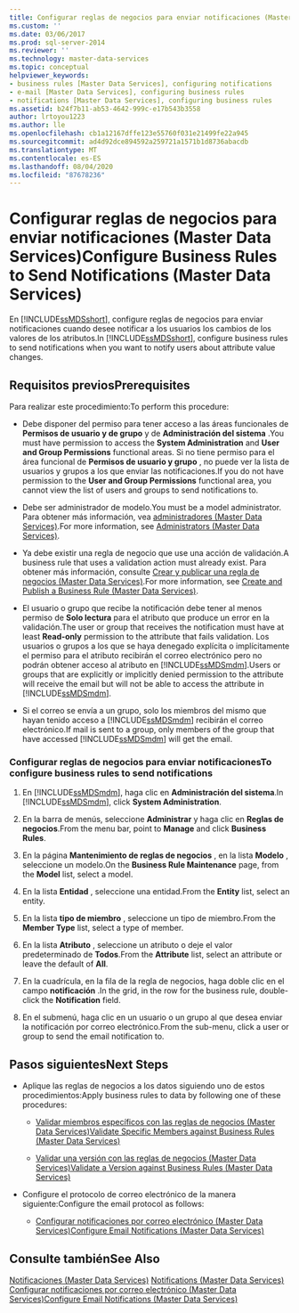 ```yaml
---
title: Configurar reglas de negocios para enviar notificaciones (Master Data Services) | Microsoft Docs
ms.custom: ''
ms.date: 03/06/2017
ms.prod: sql-server-2014
ms.reviewer: ''
ms.technology: master-data-services
ms.topic: conceptual
helpviewer_keywords:
- business rules [Master Data Services], configuring notifications
- e-mail [Master Data Services], configuring business rules
- notifications [Master Data Services], configuring business rules
ms.assetid: b24f7b11-ab53-4642-999c-e17b543b3558
author: lrtoyou1223
ms.author: lle
ms.openlocfilehash: cb1a12167dffe123e55760f031e21499fe22a945
ms.sourcegitcommit: ad4d92dce894592a259721a1571b1d8736abacdb
ms.translationtype: MT
ms.contentlocale: es-ES
ms.lasthandoff: 08/04/2020
ms.locfileid: "87678236"
---
```

# <a name="configure-business-rules-to-send-notifications-master-data-services"></a><span data-ttu-id="bf87f-102">Configurar reglas de negocios para enviar notificaciones (Master Data Services)</span><span class="sxs-lookup"><span data-stu-id="bf87f-102">Configure Business Rules to Send Notifications (Master Data Services)</span></span>
  <span data-ttu-id="bf87f-103">En [!INCLUDE[ssMDSshort](../includes/ssmdsshort-md.md)], configure reglas de negocios para enviar notificaciones cuando desee notificar a los usuarios los cambios de los valores de los atributos.</span><span class="sxs-lookup"><span data-stu-id="bf87f-103">In [!INCLUDE[ssMDSshort](../includes/ssmdsshort-md.md)], configure business rules to send notifications when you want to notify users about attribute value changes.</span></span>  
  
## <a name="prerequisites"></a><span data-ttu-id="bf87f-104">Requisitos previos</span><span class="sxs-lookup"><span data-stu-id="bf87f-104">Prerequisites</span></span>  
 <span data-ttu-id="bf87f-105">Para realizar este procedimiento:</span><span class="sxs-lookup"><span data-stu-id="bf87f-105">To perform this procedure:</span></span>  
  
-   <span data-ttu-id="bf87f-106">Debe disponer del permiso para tener acceso a las áreas funcionales de **Permisos de usuario y de grupo** y de **Administración del sistema** .</span><span class="sxs-lookup"><span data-stu-id="bf87f-106">You must have permission to access the **System Administration** and **User and Group Permissions** functional areas.</span></span> <span data-ttu-id="bf87f-107">Si no tiene permiso para el área funcional de **Permisos de usuario y grupo** , no puede ver la lista de usuarios y grupos a los que enviar las notificaciones.</span><span class="sxs-lookup"><span data-stu-id="bf87f-107">If you do not have permission to the **User and Group Permissions** functional area, you cannot view the list of users and groups to send notifications to.</span></span>  
  
-   <span data-ttu-id="bf87f-108">Debe ser administrador de modelo.</span><span class="sxs-lookup"><span data-stu-id="bf87f-108">You must be a model administrator.</span></span> <span data-ttu-id="bf87f-109">Para obtener más información, vea [administradores &#40;Master Data Services&#41;](administrators-master-data-services.md).</span><span class="sxs-lookup"><span data-stu-id="bf87f-109">For more information, see [Administrators &#40;Master Data Services&#41;](administrators-master-data-services.md).</span></span>  
  
-   <span data-ttu-id="bf87f-110">Ya debe existir una regla de negocio que use una acción de validación.</span><span class="sxs-lookup"><span data-stu-id="bf87f-110">A business rule that uses a validation action must already exist.</span></span> <span data-ttu-id="bf87f-111">Para obtener más información, consulte [Crear y publicar una regla de negocios &#40;Master Data Services&#41;](../../2014/master-data-services/create-and-publish-a-business-rule-master-data-services.md).</span><span class="sxs-lookup"><span data-stu-id="bf87f-111">For more information, see [Create and Publish a Business Rule &#40;Master Data Services&#41;](../../2014/master-data-services/create-and-publish-a-business-rule-master-data-services.md).</span></span>  
  
-   <span data-ttu-id="bf87f-112">El usuario o grupo que recibe la notificación debe tener al menos permiso de **Solo lectura** para el atributo que produce un error en la validación.</span><span class="sxs-lookup"><span data-stu-id="bf87f-112">The user or group that receives the notification must have at least **Read-only** permission to the attribute that fails validation.</span></span> <span data-ttu-id="bf87f-113">Los usuarios o grupos a los que se haya denegado explícita o implícitamente el permiso para el atributo recibirán el correo electrónico pero no podrán obtener acceso al atributo en [!INCLUDE[ssMDSmdm](../includes/ssmdsmdm-md.md)].</span><span class="sxs-lookup"><span data-stu-id="bf87f-113">Users or groups that are explicitly or implicitly denied permission to the attribute will receive the email but will not be able to access the attribute in [!INCLUDE[ssMDSmdm](../includes/ssmdsmdm-md.md)].</span></span>  
  
-   <span data-ttu-id="bf87f-114">Si el correo se envía a un grupo, solo los miembros del mismo que hayan tenido acceso a [!INCLUDE[ssMDSmdm](../includes/ssmdsmdm-md.md)] recibirán el correo electrónico.</span><span class="sxs-lookup"><span data-stu-id="bf87f-114">If mail is sent to a group, only members of the group that have accessed [!INCLUDE[ssMDSmdm](../includes/ssmdsmdm-md.md)] will get the email.</span></span>  
  
### <a name="to-configure-business-rules-to-send-notifications"></a><span data-ttu-id="bf87f-115">Configurar reglas de negocios para enviar notificaciones</span><span class="sxs-lookup"><span data-stu-id="bf87f-115">To configure business rules to send notifications</span></span>  
  
1.  <span data-ttu-id="bf87f-116">En [!INCLUDE[ssMDSmdm](../includes/ssmdsmdm-md.md)], haga clic en **Administración del sistema**.</span><span class="sxs-lookup"><span data-stu-id="bf87f-116">In [!INCLUDE[ssMDSmdm](../includes/ssmdsmdm-md.md)], click **System Administration**.</span></span>  
  
2.  <span data-ttu-id="bf87f-117">En la barra de menús, seleccione **Administrar** y haga clic en **Reglas de negocios**.</span><span class="sxs-lookup"><span data-stu-id="bf87f-117">From the menu bar, point to **Manage** and click **Business Rules**.</span></span>  
  
3.  <span data-ttu-id="bf87f-118">En la página **Mantenimiento de reglas de negocios** , en la lista **Modelo** , seleccione un modelo.</span><span class="sxs-lookup"><span data-stu-id="bf87f-118">On the **Business Rule Maintenance** page, from the **Model** list, select a model.</span></span>  
  
4.  <span data-ttu-id="bf87f-119">En la lista **Entidad** , seleccione una entidad.</span><span class="sxs-lookup"><span data-stu-id="bf87f-119">From the **Entity** list, select an entity.</span></span>  
  
5.  <span data-ttu-id="bf87f-120">En la lista **tipo de miembro** , seleccione un tipo de miembro.</span><span class="sxs-lookup"><span data-stu-id="bf87f-120">From the **Member Type** list, select a type of member.</span></span>  
  
6.  <span data-ttu-id="bf87f-121">En la lista **Atributo** , seleccione un atributo o deje el valor predeterminado de **Todos**.</span><span class="sxs-lookup"><span data-stu-id="bf87f-121">From the **Attribute** list, select an attribute or leave the default of **All**.</span></span>  
  
7.  <span data-ttu-id="bf87f-122">En la cuadrícula, en la fila de la regla de negocios, haga doble clic en el campo **notificación** .</span><span class="sxs-lookup"><span data-stu-id="bf87f-122">In the grid, in the row for the business rule, double-click the **Notification** field.</span></span>  
  
8.  <span data-ttu-id="bf87f-123">En el submenú, haga clic en un usuario o un grupo al que desea enviar la notificación por correo electrónico.</span><span class="sxs-lookup"><span data-stu-id="bf87f-123">From the sub-menu, click a user or group to send the email notification to.</span></span>  
  
## <a name="next-steps"></a><span data-ttu-id="bf87f-124">Pasos siguientes</span><span class="sxs-lookup"><span data-stu-id="bf87f-124">Next Steps</span></span>  
  
-   <span data-ttu-id="bf87f-125">Aplique las reglas de negocios a los datos siguiendo uno de estos procedimientos:</span><span class="sxs-lookup"><span data-stu-id="bf87f-125">Apply business rules to data by following one of these procedures:</span></span>  
  
    -   [<span data-ttu-id="bf87f-126">Validar miembros específicos con las reglas de negocios &#40;Master Data Services&#41;</span><span class="sxs-lookup"><span data-stu-id="bf87f-126">Validate Specific Members against Business Rules &#40;Master Data Services&#41;</span></span>](../../2014/master-data-services/validate-specific-members-against-business-rules-master-data-services.md)  
  
    -   [<span data-ttu-id="bf87f-127">Validar una versión con las reglas de negocios &#40;Master Data Services&#41;</span><span class="sxs-lookup"><span data-stu-id="bf87f-127">Validate a Version against Business Rules &#40;Master Data Services&#41;</span></span>](../../2014/master-data-services/validate-a-version-against-business-rules-master-data-services.md)  
  
-   <span data-ttu-id="bf87f-128">Configure el protocolo de correo electrónico de la manera siguiente:</span><span class="sxs-lookup"><span data-stu-id="bf87f-128">Configure the email protocol as follows:</span></span>  
  
    -   [<span data-ttu-id="bf87f-129">Configurar notificaciones por correo electrónico &#40;Master Data Services&#41;</span><span class="sxs-lookup"><span data-stu-id="bf87f-129">Configure Email Notifications &#40;Master Data Services&#41;</span></span>](../../2014/master-data-services/configure-email-notifications-master-data-services.md)  
  
## <a name="see-also"></a><span data-ttu-id="bf87f-130">Consulte también</span><span class="sxs-lookup"><span data-stu-id="bf87f-130">See Also</span></span>  
 <span data-ttu-id="bf87f-131">[Notificaciones &#40;Master Data Services&#41;](../../2014/master-data-services/notifications-master-data-services.md) </span><span class="sxs-lookup"><span data-stu-id="bf87f-131">[Notifications &#40;Master Data Services&#41;](../../2014/master-data-services/notifications-master-data-services.md) </span></span>  
 [<span data-ttu-id="bf87f-132">Configurar notificaciones por correo electrónico &#40;Master Data Services&#41;</span><span class="sxs-lookup"><span data-stu-id="bf87f-132">Configure Email Notifications &#40;Master Data Services&#41;</span></span>](../../2014/master-data-services/configure-email-notifications-master-data-services.md)  
  
  
